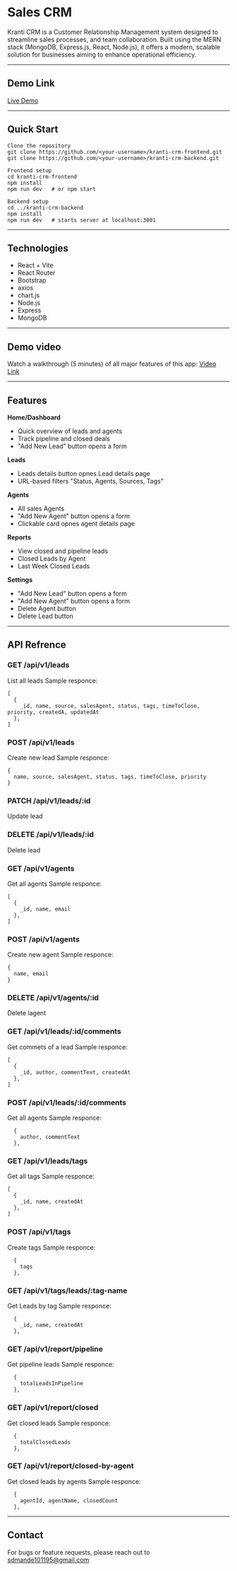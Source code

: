 # Sales CRM

Kranti CRM is a Customer Relationship Management system designed to streamline sales processes, and team collaboration. Built using the MERN stack (MongoDB, Express.js, React, Node.js), it offers a modern, scalable solution for businesses aiming to enhance operational efficiency.

---

## Demo Link

[Live Demo](https://kranti-crm-frontend.vercel.app/)

---

## Quick Start

```
Clone the repository
git clone https://github.com/<your-username>/kranti-crm-frontend.git
git clone https://github.com/<your-username>/kranti-crm-backend.git

Frontend setup
cd kranti-crm-frontend
npm install
npm run dev   # or npm start

Backend setup
cd ../kranti-crm-backend
npm install
npm run dev   # starts server at localhost:3001
```

---

## Technologies

- React + Vite
- React Router
- Bootstrap
- axios
- chart.js
- Node.js
- Express
- MongoDB

---

## Demo video

Watch a walkthrough (5 minutes) of all major features of this app: [Video Link](https://drive.google.com/file/d/1aq8NZlR7Q0VkGN6cNL6BaobhSYOpYXeq/view?usp=sharing)

---

## Features
**Home/Dashboard**
- Quick overview of leads and agents
- Track pipeline and closed deals
- "Add New Lead" button opens a form

**Leads**
- Leads details button opnes Lead details page
- URL-based filters "Status, Agents, Sources, Tags"

**Agents**
- All sales Agents
- "Add New Agent" button opens a form
- Clickable card opnes agent details page

**Reports**
- View closed and pipeline leads
- Closed Leads by Agent
- Last Week Closed Leads

**Settings**
- "Add New Lead" button opens a form
- "Add New Agent" button opens a form
- Delete Agent button
- Delete Lead button

---

## API Refrence

### **GET /api/v1/leads**
List all leads
Sample responce:
```
[
  {
    _id, name, source, salesAgent, status, tags, timeToClose, priority, createdA, updatedAt
  },
]
```
### **POST /api/v1/leads**
Create new lead 
Sample responce:
```
{
  name, source, salesAgent, status, tags, timeToClose, priority
}
```
### **PATCH /api/v1/leads/:id**
Update lead

### **DELETE /api/v1/leads/:id**
Delete lead

### **GET /api/v1/agents**
Get all agents
Sample responce:
```
[
  {
    _id, name, email
  },
]
```

### **POST /api/v1/agents**
Create new agent
Sample responce:
```
{
  name, email
}
```

### **DELETE /api/v1/agents/:id**
Delete lagent

### **GET /api/v1/leads/:id/comments**
Get commets of a lead
Sample responce:
```
[
  {
    _id, author, commentText, createdAt
  },
]
```

### **POST /api/v1/leads/:id/comments**
Get all agents
Sample responce:
```
  {
    author, commentText
  },
```

### **GET /api/v1/leads/tags**
Get all tags
Sample responce:
```
[
  {
    _id, name, createdAt
  },
]
```

### **POST /api/v1/tags**
Create tags
Sample responce:
```
  {
    tags
  },
```

### **GET /api/v1/tags/leads/:tag-name**
Get Leads by tag
Sample responce:
```
  {
    _id, name, createdAt
  },
```

### **GET /api/v1/report/pipeline**
Get pipeline leads
Sample responce:
```
  {
    totalLeadsInPipeline
  },
```

### **GET /api/v1/report/closed**
Get closed leads
Sample responce:
```
  {
    totalClosedLeads
  },
```
### **GET /api/v1/report/closed-by-agent**
Get closed leads by agents
Sample responce:
```
  {
    agentId, agentName, closedCount
  },
```

---

## Contact

For bugs or feature requests, please reach out to sdmande101195@gmail.com
